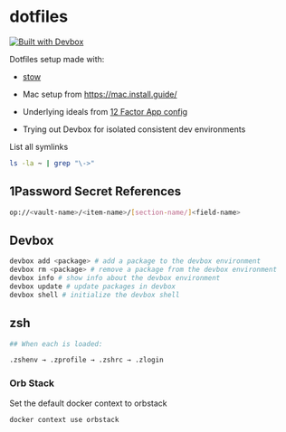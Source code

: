 # dotfiles

[![Built with Devbox](https://www.jetify.com/img/devbox/shield_moon.svg)](https://www.jetify.com/devbox/docs/contributor-quickstart/)

Dotfiles setup made with:
- [stow](https://www.gnu.org/software/stow/)

- Mac setup from https://mac.install.guide/

- Underlying ideals from [12 Factor App config](https://12factor.net/config)

- Trying out Devbox for isolated consistent dev environments

List all symlinks

```bash
ls -la ~ | grep "\->"
```

## 1Password Secret References

```bash
op://<vault-name>/<item-name>/[section-name/]<field-name>
```

## Devbox

```bash
devbox add <package> # add a package to the devbox environment
devbox rm <package> # remove a package from the devbox environment
devbox info # show info about the devbox environment
devbox update # update packages in devbox
devbox shell # initialize the devbox shell
```

## zsh

```bash
## When each is loaded:

.zshenv → .zprofile → .zshrc → .zlogin
```

### Orb Stack

Set the default docker context to orbstack
```bash
docker context use orbstack
```